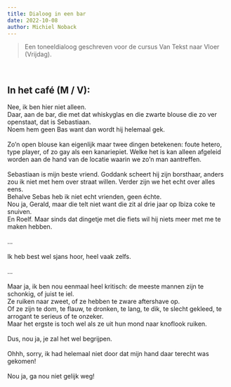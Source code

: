 ```yaml
---
title: Dialoog in een bar
date: 2022-10-08
author: Michiel Noback
---
```


> Een toneeldialoog geschreven voor de cursus Van Tekst naar Vloer (Vrijdag).

<br>

## In het café (M / V):

Nee, ik ben hier niet alleen.  
Daar, aan de bar, die met dat whiskyglas en die zwarte blouse die zo ver openstaat, dat is Sebastiaan.   
Noem hem geen Bas want dan wordt hij helemaal gek.  
<br>
Zo’n open blouse kan eigenlijk maar twee dingen betekenen: foute hetero, type player, of zo gay als een kanariepiet. Welke het is kan alleen afgeleid worden aan de hand van de locatie waarin we zo’n man aantreffen.  
<br>
Sebastiaan is mijn beste vriend. Goddank scheert hij zijn borsthaar, anders zou ik niet met hem over straat willen. Verder zijn we het echt over alles eens.  
Behalve Sebas heb ik niet echt vrienden, geen échte.   
Nou ja, Gerald, maar die telt niet want die zit al drie jaar op Ibiza coke te snuiven.  
En Roelf. Maar sinds dat dingetje met die fiets wil hij niets meer met me te maken hebben.  
<br>
…  
<br>
Ik heb best wel sjans hoor, heel vaak zelfs.     
<br>
…  
<br>
Maar ja, ik ben nou eenmaal heel kritisch: de meeste mannen zijn te schonkig, of juist te iel.   
Ze ruiken naar zweet, of ze hebben te zware aftershave op.   
Of ze zijn te dom, te flauw, te dronken, te lang, te dik, te slecht gekleed, te arrogant te serieus of te onzeker.  
Maar het ergste is toch wel als ze uit hun mond naar knoflook ruiken.  
<br>
Dus, nou ja, je zal het wel begrijpen.  
<br>
Ohhh, sorry, ik had helemaal niet door dat mijn hand daar terecht was gekomen!  
<br>
Nou ja, ga nou niet gelijk weg!  
<br>